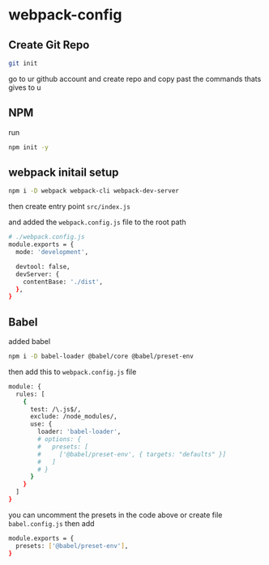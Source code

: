 # webpack-config

## Create Git Repo

```bash
git init
```

go to ur github account and create repo and copy past the commands thats gives to u

## NPM

run

```bash
npm init -y
```

## webpack initail setup

```bash
npm i -D webpack webpack-cli webpack-dev-server
```

then create entry point `src/index.js`

and added the `webpack.config.js` file to the root path

```bash
# ./webpack.config.js
module.exports = {
  mode: 'development',

  devtool: false,
  devServer: {
    contentBase: './dist',
  },
}
```

## Babel

added babel

```bash
npm i -D babel-loader @babel/core @babel/preset-env
```

then add this to `webpack.config.js` file

```bash
module: {
  rules: [
    {
      test: /\.js$/,
      exclude: /node_modules/,
      use: {
        loader: 'babel-loader',
        # options: {
        #   presets: [
        #     ['@babel/preset-env', { targets: "defaults" }]
        #   ]
        # }
      }
    }
  ]
}
```

you can uncomment the presets in the code above or
create file `babel.config.js` then add

```bash
module.exports = {
  presets: ['@babel/preset-env'],
}
```

